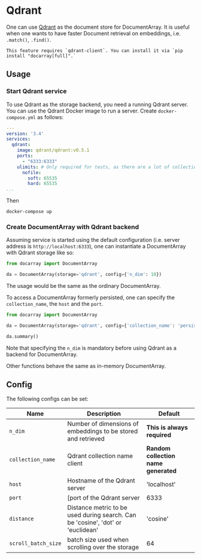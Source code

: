 # Qdrant

One can use [Qdrant](https://qdrant.tech) as the document store for DocumentArray. It is useful when one wants to have faster Document retrieval on embeddings, i.e. `.match()`, `.find()`.

````{tip}
This feature requires `qdrant-client`. You can install it via `pip install "docarray[full]".` 
````

## Usage

### Start Qdrant service

To use Qdrant as the storage backend, you need a running Qdrant server. You can use the Qdrant Docker image to run a 
server. Create `docker-compose.yml` as follows:

```yaml
---
version: '3.4'
services:
  qdrant:
    image: qdrant/qdrant:v0.5.1
    ports:
      - "6333:6333"
    ulimits: # Only required for tests, as there are a lot of collections created
      nofile:
        soft: 65535
        hard: 65535
...
```

Then

```bash
docker-compose up
```

### Create DocumentArray with Qdrant backend

Assuming service is started using the default configuration (i.e. server address is `http://localhost:6333`), one can 
instantiate a DocumentArray with Qdrant storage like so:

```python
from docarray import DocumentArray

da = DocumentArray(storage='qdrant', config={'n_dim': 10})
```

The usage would be the same as the ordinary DocumentArray.

To access a DocumentArray formerly persisted, one can specify the `collection_name`, the `host`  and the `port`. 


```python
from docarray import DocumentArray

da = DocumentArray(storage='qdrant', config={'collection_name': 'persisted', 'host': 'localhost', 'port': '6333', 'n_dim': 10})

da.summary()
```

Note that specifying the `n_dim` is mandatory before using Qdrant as a backend for DocumentArray.

Other functions behave the same as in-memory DocumentArray.

## Config

The following configs can be set:

| Name                 | Description                                                                     | Default                              |
|----------------------|---------------------------------------------------------------------------------|--------------------------------------|
| `n_dim`              | Number of dimensions of embeddings to be stored and retrieved                   | **This is always required**          |
| `collection_name`    | Qdrant collection name client                                                   | **Random collection name generated** |
| `host`               | Hostname of the Qdrant server                                                   | 'localhost'                          |
| `port`               | [port of the Qdrant server                                                      | 6333                                 |
| `distance`           | Distance metric to be used during search. Can be 'cosine', 'dot' or 'euclidean' | 'cosine'                             |
| `scroll_batch_size`  | batch size used when scrolling over the storage                                 | 64                                   |
